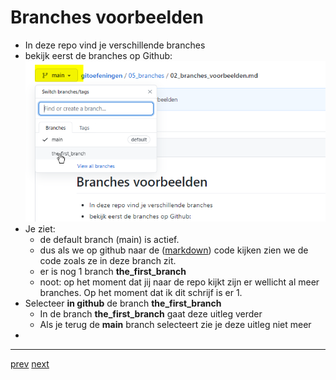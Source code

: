 # Branches voorbeelden

* In deze repo vind je verschillende branches
* bekijk eerst de branches op Github: 
![img.png](images/github_branch_main.png)
* Je ziet: 
  * de default branch (main) is actief. 
  * dus als we op github naar de ([markdown](../999_allerlei/wat_is_md.md)) code kijken zien we de code zoals ze in deze branch zit.
  * er is nog 1 branch **the_first_branch** 
  * noot: op het moment dat jij naar de repo kijkt zijn er wellicht al meer branches. Op het moment dat ik dit schrijf is er 1. 
* Selecteer **in github** de branch **the_first_branch** 
  * In de branch **the_first_branch** gaat deze uitleg verder 
  * Als je terug de **main** branch selecteert zie je deze uitleg niet meer
*   
  

---
[prev](01_branches.md)
[next]()

